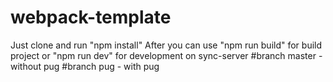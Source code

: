 # webpack-template
Just clone and run "npm install"
After you can use "npm run build" for build project or "npm run dev" for development on sync-server
#branch master - without pug
#branch pug - with pug
